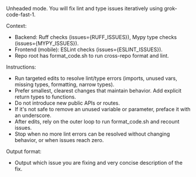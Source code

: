 Unheaded mode. You will fix lint and type issues iteratively using grok-code-fast-1.

Context:
- Backend: Ruff checks (issues={RUFF_ISSUES}), Mypy type checks (issues={MYPY_ISSUES}).
- Frontend (mobile): ESLint checks (issues={ESLINT_ISSUES}).
- Repo root has format_code.sh to run cross-repo format and lint.

Instructions:
- Run targeted edits to resolve lint/type errors (imports, unused vars, missing types, formatting, narrow types).
- Prefer smallest, clearest changes that maintain behavior. Add explicit return types to functions.
- Do not introduce new public APIs or routes.
- If it's not safe to remove an unused variable or parameter, preface it with an underscore.
- After edits, rely on the outer loop to run format_code.sh and recount issues.
- Stop when no more lint errors can be resolved without changing behavior, or when issues reach zero.

Output format:
- Output which issue you are fixing and very concise description of the fix.
